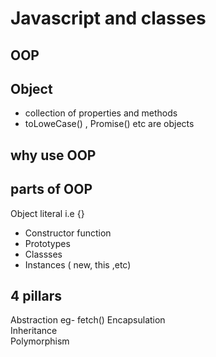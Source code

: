 # Javascript and classes

## OOP

## Object 
- collection of properties and methods
- toLoweCase() , Promise() etc are objects 


## why use OOP

## parts of OOP
Object literal i.e {}


- Constructor function
- Prototypes
- Classses
- Instances ( new, this ,etc)



## 4 pillars
Abstraction eg- fetch()
Encapsulation  
Inheritance  
Polymorphism  














